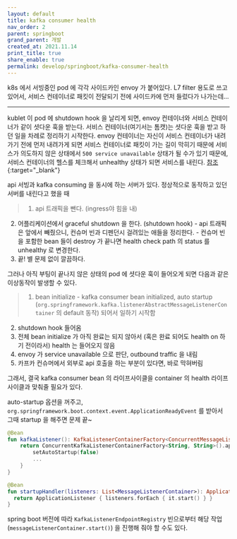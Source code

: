 ```yaml
---
layout: default
title: kafka consumer health
nav_order: 2
parent: springboot
grand_parent: 개발 
created_at: 2021.11.14
print_title: true
share_enable: true
permalink: develop/springboot/kafka-consumer-health
---
```


k8s 에서 서빙중인 pod 에 각각 사이드카인 envoy 가 붙어있다. L7 filter 용도로 쓰고있어서, 서비스 컨테이너로 패킷이 전달되기 전에 사이드카에 먼저 들렀다가 나가는데...

---

kublet 이 pod 에 shutdown hook 을 날리게 되면, envoy 컨테이너와 서비스 컨테이너가 같이 셧다운 훅을 받는다. 서비스 컨테이너(여기서는 톰캣)는 셧다운 훅을 받고 하던 일을 차례로 정리하기 시작한다. envoy 컨테이너는 자신이 서비스 컨테이너가 내려가기 전에 먼저 내려가게 되면 서비스 컨테이너로 패킷이 가는 길이 막히기 때문에 서비스가 의도하지 않은 상태에서 `500 service unavailable` 상태가 될 수가 있기 때문에, 서비스 컨테이너의 헬스를 체크해서 unhealthy 상태가 되면 서비스를 내린다. [참조](https://istio.io/latest/docs/ops/configuration/mesh/app-health-check/){:target="_blank"}

api 서빙과 kafka consuming 을 동시에 하는 서버가 있다. 정상적으로 동작하고 있던 서버를 내린다고 했을 때 
> 1. api 트래픽을 뺀다. (ingress야 힘을 내)
  2. 어플리케이션에서 graceful shutdown 을 한다. (shutdown hook)
    - api 트래픽은 앞에서 빼줬으니, 컨슈머 빈과 디펜던시 걸려있는 애들을 정리한다.
    - 컨슈머 빈을 포함한 bean 들이 destroy 가 끝나면 health check path 의 status 를 unhealthy 로 변경한다.
  3. 끝! 별 문제 없이 깔끔하다.

그러나 아직 부팅이 끝나지 않은 상태의 pod 에 셧다운 훅이 들어오게 되면 다음과 같은 이상동작이 발생할 수 있다.
> 1. bean initialize - kafka consumer bean initialized, auto startup (`org.springframework.kafka.listenerAbstractMessageListenerContainer` 의 default 동작) 되어서 일하기 시작함
  2. shutdown hook 들어옴
  3. 전체 bean initialize 가 아직 완료는 되지 않아서 (혹은 완료 되어도 health on 하기 전이라서) health 는 들어오지 않음
  4. envoy 가 service unavailable 으로 판단, outbound traffic 을 내림
  5. 카프카 컨슈머에서 외부로 api 호출을 하는 부분이 있다면, 바로 막혀버림

그래서, 결국 kafka consumer bean 의 라이프사이클을 container 의 health 라이프사이클과 맞춰줄 필요가 있다. 

auto-startup 옵션을 꺼주고, `org.springframework.boot.context.event.ApplicationReadyEvent` 를 받아서 그때 startup 을 해주면 문제 끝~

```kotlin 
@Bean
fun kafkaListener(): KafkaListenerContainerFactory<ConcurrentMessageListenerContainer<String, String>> {
    return ConcurrentKafkaListenerContainerFactory<String, String>().apply {
        setAutoStartup(false)
        ...
    }
}

@Bean
fun startupHandler(listeners: List<MessageListenerContainer>): ApplicationListener<ApplicationReadyEvent> {
  return ApplicationListener { listeners.forEach { it.start() } }
}

```

spring boot 버전에 따라 `KafkaListenerEndpointRegistry` 빈으로부터 해당 작업 (`messageListenerContainer.start()`)
을 진행해 줘야 할 수도 있다.